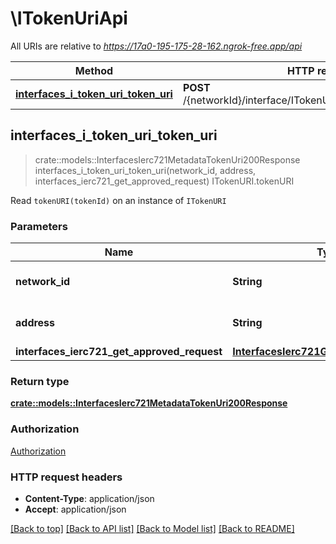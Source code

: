 # \ITokenUriApi

All URIs are relative to *https://17a0-195-175-28-162.ngrok-free.app/api*

Method | HTTP request | Description
------------- | ------------- | -------------
[**interfaces_i_token_uri_token_uri**](ITokenUriApi.md#interfaces_i_token_uri_token_uri) | **POST** /{networkId}/interface/ITokenURI/read/{address}/tokenURI | ITokenURI.tokenURI



## interfaces_i_token_uri_token_uri

> crate::models::InterfacesIerc721MetadataTokenUri200Response interfaces_i_token_uri_token_uri(network_id, address, interfaces_ierc721_get_approved_request)
ITokenURI.tokenURI

Read `tokenURI(tokenId)` on an instance of `ITokenURI`

### Parameters


Name | Type | Description  | Required | Notes
------------- | ------------- | ------------- | ------------- | -------------
**network_id** | **String** | The network id | [required] |[default to 80001]
**address** | **String** | An ethereum address | [required] |
**interfaces_ierc721_get_approved_request** | [**InterfacesIerc721GetApprovedRequest**](InterfacesIerc721GetApprovedRequest.md) |  | [required] |

### Return type

[**crate::models::InterfacesIerc721MetadataTokenUri200Response**](interfaces_IERC721Metadata_tokenURI_200_response.md)

### Authorization

[Authorization](../README.md#Authorization)

### HTTP request headers

- **Content-Type**: application/json
- **Accept**: application/json

[[Back to top]](#) [[Back to API list]](../README.md#documentation-for-api-endpoints) [[Back to Model list]](../README.md#documentation-for-models) [[Back to README]](../README.md)

